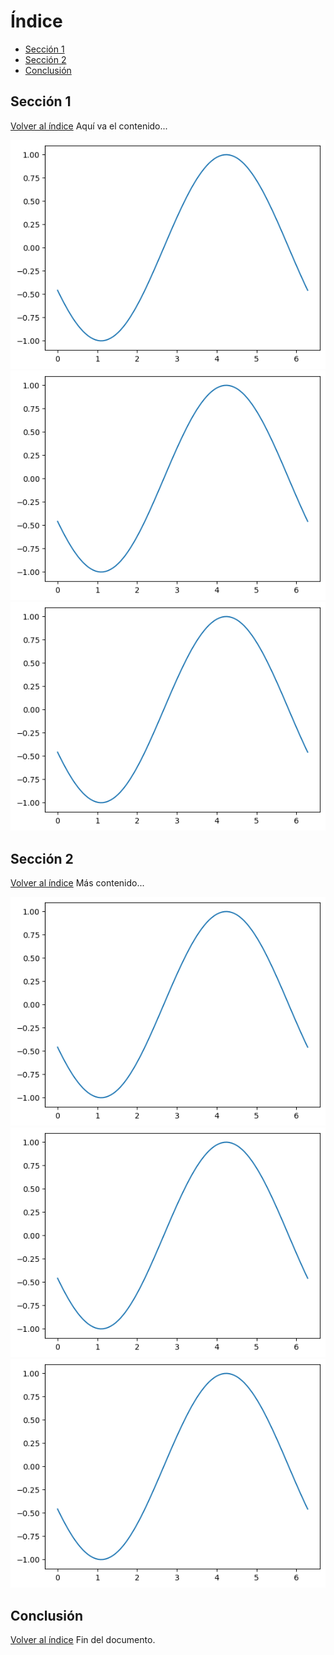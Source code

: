 # Índice
- [Sección 1](#Sección-1)
- [Sección 2](#Sección-2)
- [Conclusión](#Conclusión)

## Sección 1
[Volver al índice](#índice)
Aquí va el contenido...

![Texto alternativo](generated_image.png)
![Texto alternativo](generated_image.png)
![Texto alternativo](generated_image.png)





## Sección 2
[Volver al índice](#índice)
Más contenido...



![Texto alternativo](generated_image.png)
![Texto alternativo](generated_image.png)
![Texto alternativo](generated_image.png)





## Conclusión
[Volver al índice](#índice)
Fin del documento.
